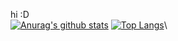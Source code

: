 hi :D\
[![Anurag's github stats](https://github-readme-stats.vercel.app/api?username=anuraghazra&theme=dracula)](https://github.com/anuraghazra/github-readme-stats)
[![Top Langs](https://github-readme-stats.vercel.app/api/top-langs/?username=anuraghazra&layout=compact&theme=dracula)](https://github.com/anuraghazra/github-readme-stats)\
